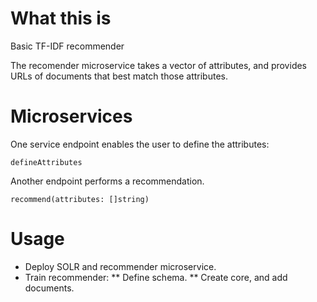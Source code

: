 # What this is
Basic TF-IDF recommender

The recomender microservice takes a vector of attributes, and provides URLs of
documents that best match those attributes.

# Microservices

One service endpoint enables the user to define the attributes:
```
defineAttributes
```

Another endpoint performs a recommendation.

```
recommend(attributes: []string)
```

# Usage

* Deploy SOLR and recommender microservice.
* Train recommender: 
** Define schema.
** Create core, and add documents.

